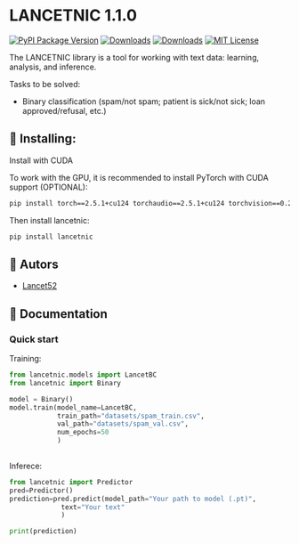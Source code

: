 # LANCETNIC 1.1.0

[![PyPI Package Version](https://img.shields.io/pypi/v/lancetnic.svg?style=flat-square)](https://pypi.org/project/lancetnic/)
[![Downloads](https://img.shields.io/pypi/dm/lancetnic?style=flat-square)](https://pypi.org/project/lancetnic/)
[![Downloads](https://img.shields.io/pypi/dm/lancetnic.svg?style=flat-square)](https://pypi.python.org/pypi/lancetnic)
[![MIT License](https://img.shields.io/pypi/l/lancetnic.svg?style=flat-square)](https://opensource.org/licenses/MIT)

The LANCETNIC library is a tool for working with text data: learning, analysis, and inference.

Tasks to be solved:
- Binary classification (spam/not spam; patient is sick/not sick; loan approved/refusal, etc.)


## 🚀 Installing:
Install with CUDA

To work with the GPU, it is recommended to install PyTorch with CUDA support (OPTIONAL):

```bash
pip install torch==2.5.1+cu124 torchaudio==2.5.1+cu124 torchvision==0.20.1+cu124 --index-url https://download.pytorch.org/whl/cu124
```

Then install lancetnic:

```bash
pip install lancetnic
```

## 👥 Autors

- [Lancet52](https://github.com/Lancet52)

## 📄 Documentation

### Quick start
Training:
```Python
from lancetnic.models import LancetBC
from lancetnic import Binary

model = Binary()
model.train(model_name=LancetBC,
            train_path="datasets/spam_train.csv",
            val_path="datasets/spam_val.csv",
            num_epochs=50
            )
            
```
Inferece:
```Python
from lancetnic import Predictor
pred=Predictor()
prediction=pred.predict(model_path="Your path to model (.pt)",
             text="Your text"
             )

print(prediction)
```
